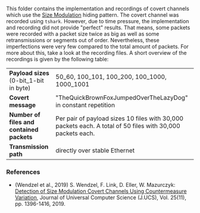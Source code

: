 This folder contains the implementation and recordings of covert channels which use the [Size Modulation](http://ih-patterns.blogspot.com/p/p1-size-modulation-pattern.html) hiding pattern. The covert channel was recorded using `tshark`. However, due to time pressure, the implementation and recording did not provide "perfect" results. That means, some packets were recorded with a packet size twice as big as well as some retransmissions or segments out of order. Nevertheless, these imperfections were very few compared to the total amount of packets. For more about this, take a look at the recording files. A short overview of the recordings is given by the following table:

| | |
| ------------- | ------------- |
| **Payload sizes** (0-bit_1-bit in byte)        | 50_60, 100_101, 100_200, 100_1000, 1000_1001        |
| **Covert message**        | "TheQuickBrownFoxJumpedOverTheLazyDog" in constant repetition       |
| **Number of files and contained packets**        | Per pair of payload sizes 10 files with 30,000 packets each. A total of 50 files with 30,000 packets each.       |
| **Transmission path**        | directly over stable Ethernet       |



### References

* (Wendzel et al., 2019) S. Wendzel, F. Link, D. Eller, W. Mazurczyk: [Detection of Size Modulation Covert Channels Using Countermeasure Variation](http://www.jucs.org/jucs_25_11/detection_of_size_modulation), Journal of Universal Computer Science (J.UCS), Vol. 25(11), pp. 1396-1416, 2019.

